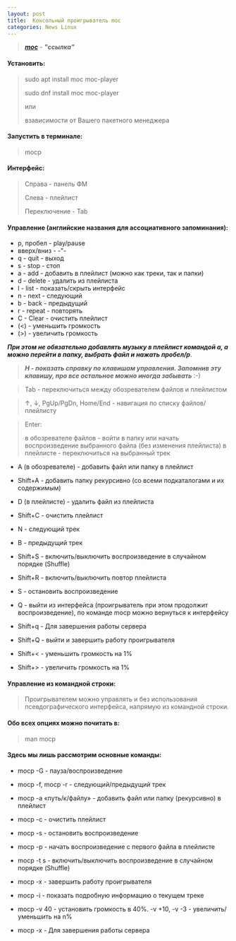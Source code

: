 ```yaml
---
layout: post
title:  Консольный проигрыватель moc
categories: News Linux
---
```


><a class="blu" href="https://disk.yandex.ru/i/mYF_dPspt6Jf7g" target="_blank">***moc***</a> - 
> ***"ссылка"***

#### Установить:

>sudo apt install moc moc-player
>
>sudo dnf install moc moc-player
>
>или 
>
>взависимости от Вашего пакетного менеджера

#### Запустить в терминале:

>mocp

#### Интерфейс:

>Справа - панель ФМ
>
>Слева - плейлист
>
>Переключение - Tab

#### Управление (английские названия для ассоциативного запоминания):

- p, пробел - play/pause
- вверх/вниз - -"-
- q - quit - выход
- s - stop - стоп
- a - add - добавить в плейлист (можно как треки, так и папки)
- d - delete - удалить из плейлиста
- l - list - показать/скрыть интерфейс
- n - next - следующий
- b - back - предыдущий
- r - repeat - повторять
- C - Clear - очистить плейлист
- (<) - уменьшить громкость
- (>) - увеличить громкость
  
 ***При этом не обязательно добавлять музыку в плейлист командой a, а можно перейти в папку, 
 выбрать файл и нажать пробел/p***.

>***H - показать справку по клавишам управления. Запомнив эту клавишу, про все остальное можно 
 иногда забывать*** :-) 

>Tab - переключиться между обозревателем файлов и плейлистом

>↑, ↓, PgUp/PgDn, Home/End - навигация по списку файлов/плейлисту

>Enter:
>
>в обозревателе файлов - войти в папку или начать воспроизведение выбранного файла (без 
> изменения плейлиста)
в плейлисте - переключиться на выбранный трек

- A  (в обозревателе) - добавить файл или папку в плейлист

- Shift+A - добавить папку рекурсивно (со всеми подкаталогами и их содержимым)

- D (в плейлисте) - удалить файл из плейлиста

- Shift+C - очистить плейлист

- N - следующий трек

- B - предыдущий трек

- Shift+S - включить/выключить воспроизведение в случайном порядке (Shuffle)

- Shift+R - включить/выключить повтор плейлиста

- S - остановить воспроизведение

- Q - выйти из интерфейса (проигрыватель при этом продолжит воспроизведение), по команде mocp 
 можно вернуться к интерфейсу

- Shift+q - Для завершения работы сервера

- Shift+Q - выйти и завершить работу проигрывателя

- Shift+< - уменьшить громкость на 1%

- Shift+> - увеличить громкость на 1%

#### Управление из командной строки:

>Проигрывателем можно управлять и без использования псевдографического интерфейса, напрямую из 
командной строки.

#### Обо всех опциях можно почитать в:
 
>man mocp

#### Здесь мы лишь рассмотрим основные команды:

- mocp -G - пауза/воспроизведение

- mocp -f, mocp -r - следующий/предыдущий трек

- mocp -a «путь/к/файлу» - добавить файл или папку (рекурсивно) в плейлист

- mocp -c - очистить плейлист

- mocp -s - остановить воспроизведение

- mocp -p - начать воспроизведение с первого файла в плейлисте

- mocp -t s - включить/выключить воспроизведение в случайном порядке (Shuffle)

- mocp -x - завершить работу проигрывателя

- mocp -i - показать подробную информацию о текущем треке

- mocp -v 40 - установить громкость в 40%. -v +10, -v -3 - увеличить/уменьшить на n%

- mocp -x  -  Для завершения работы сервера


